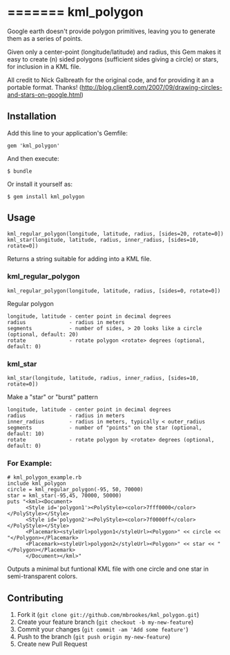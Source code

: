 
=======
kml_polygon
===========

Google earth doesn't provide polygon primitives, leaving you to generate them as a series of points.

Given only a center-point (longitude/latitude) and radius, this Gem makes it easy to create
(n) sided polygons (sufficient sides giving a circle) or stars, for inclusion in a KML file.

All credit to  Nick Galbreath for the original code, and for providing it an a portable format. Thanks!
(http://blog.client9.com/2007/09/drawing-circles-and-stars-on-google.html)


## Installation

Add this line to your application's Gemfile:

    gem 'kml_polygon'

And then execute:

    $ bundle

Or install it yourself as:

    $ gem install kml_polygon

## Usage

    kml_regular_polygon(longitude, latitude, radius, [sides=20, rotate=0])
    kml_star(longitude, latitude, radius, inner_radius, [sides=10, rotate=0])

Returns a string suitable for adding into a KML file.

### kml_regular_polygon

    kml_regular_polygon(longitude, latitude, radius, [sides=0, rotate=0])

Regular polygon

    longitude, latitude - center point in decimal degrees
    radius              - radius in meters
    segments            - number of sides, > 20 looks like a circle (optional, default: 20)
    rotate              - rotate polygon <rotate> degrees (optional, default: 0)

### kml_star

    kml_star(longitude, latitude, radius, inner_radius, [sides=10, rotate=0])

Make a "star" or "burst" pattern

    longitude, latitude - center point in decimal degrees
    radius              - radius in meters
    inner_radius        - radius in meters, typically < outer_radius
    segments            - number of "points" on the star (optional, default: 10)
    rotate              - rotate polygon by <rotate> degrees (optional, default: 0)

### For Example:
    # kml_polygon_example.rb
    include kml_polygon
    circle = kml_regular_polygon(-95, 50, 70000)
    star = kml_star(-95,45, 70000, 50000)
    puts "<kml><Document>
          <Style id='polygon1'><PolyStyle><color>7fff0000</color></PolyStyle></Style>
          <Style id='polygon2'><PolyStyle><color>7f0000ff</color></PolyStyle></Style>
          <Placemark><styleUrl>polygon1</styleUrl><Polygon>" << circle << "</Polygon></Placemark>
          <Placemark><styleUrl>polygon2</styleUrl><Polygon>" << star << "</Polygon></Placemark>
          </Document></kml>"

Outputs a minimal but funtional KML file with one circle and one star in semi-transparent colors.

## Contributing

1. Fork it (`git clone git://github.com/mbrookes/kml_polygon.git`)
2. Create your feature branch (`git checkout -b my-new-feature`)
3. Commit your changes (`git commit -am 'Add some feature'`)
4. Push to the branch (`git push origin my-new-feature`)
5. Create new Pull Request




